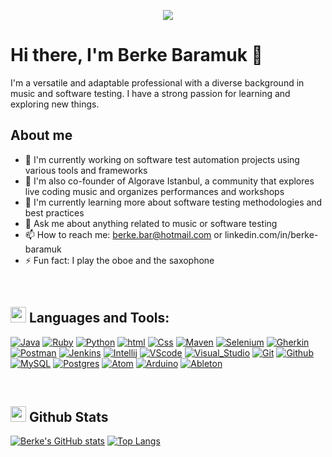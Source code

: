 <p align="center">
  <a href="https://github.com/quatronostro/readme-typing-svg"><img src="https://readme-typing-svg.herokuapp.com?lines=Hi,+My+name+is+Berke+Baramuk.;I+am+a+live-coder+at+Algorave+Istanbul.;&center=true&width=500&height=50"></a>
</p>

# Hi there, I'm Berke Baramuk 👋

I'm a versatile and adaptable professional with a diverse background in music and software testing. I have a strong passion for learning and exploring new things.

## About me

- 🔭 I'm currently working on software test automation projects using various tools and frameworks
- 🎵 I'm also co-founder of Algorave Istanbul, a community that explores live coding music and organizes performances and workshops
- 🌱 I'm currently learning more about software testing methodologies and best practices
- 💬 Ask me about anything related to music or software testing
- 📫 How to reach me: berke.bar@hotmail.com or linkedin.com/in/berke-baramuk
- ⚡ Fun fact: I play the oboe and the saxophone
<br />

## <img src="https://media2.giphy.com/media/QssGEmpkyEOhBCb7e1/giphy.gif?cid=ecf05e47a0n3gi1bfqntqmob8g9aid1oyj2wr3ds3mg700bl&rid=giphy.gif" width ="25"><b> Languages and Tools:</b>

[![Java](https://skillicons.dev/icons?i=java)](https://www.java.com/)
[![Ruby](https://skillicons.dev/icons?i=ruby)](https://www.ruby-lang.org/)
[![Python](https://skillicons.dev/icons?i=py)](https://www.python.org/)
[![html](https://skillicons.dev/icons?i=html)](html)
[![Css](https://skillicons.dev/icons?i=css)](css)
[![Maven](https://skillicons.dev/icons?i=maven)](https://maven.apache.org/)
[![Selenium](https://skillicons.dev/icons?i=selenium)](https://www.selenium.dev/)
[![Gherkin](https://skillicons.dev/icons?i=gherkin)](https://cucumber.io/docs/gherkin/)
[![Postman](https://skillicons.dev/icons?i=postman)](https://www.postman.com/)
[![Jenkins](https://skillicons.dev/icons?i=jenkins)](https://www.jenkins.io/)
[![Intellij](https://skillicons.dev/icons?i=idea)](https://www.jetbrains.com/idea/)
[![VScode](https://skillicons.dev/icons?i=vscode)](https://code.visualstudio.com/)
[![Visual_Studio](https://skillicons.dev/icons?i=visualstudio)](https://visualstudio.microsoft.com/)
[![Git](https://skillicons.dev/icons?i=git)](https://git-scm.com/)
[![Github](https://skillicons.dev/icons?i=github)](https://github.com/)
[![MySQL](https://skillicons.dev/icons?i=mysql)](https://www.mysql.com/)
[![Postgres](https://skillicons.dev/icons?i=postgres)](https://www.postgresql.org/)
[![Atom](https://skillicons.dev/icons?i=atom)](Atom)
[![Arduino](https://skillicons.dev/icons?i=arduino)](https://www.arduino.cc/)
[![Ableton](https://skillicons.dev/icons?i=ableton)](https://www.ableton.com/)

<br />

## <img src="https://media.giphy.com/media/iY8CRBdQXODJSCERIr/giphy.gif" width="25"> <b>Github Stats</b>


[![Berke's GitHub stats](https://github-readme-stats.vercel.app/api?username=quatronostro&show_icons=true&theme=github_dark#center)](https://github.com/anuraghazra/github-readme-stats)
[![Top Langs](https://github-readme-stats.vercel.app/api/top-langs/?username=quatronostro&layout=compact&theme=github_dark#center)](https://quatronostro-readme-stats.vercel.app)

<!--
![quatronostro's github activity graph](https://github-readme-activity-graph.cyclic.app/graph?username=quatronostro&bg_color=0d1117&color=ffffff&line=00b3ff&point=f9fafa&area=false&hide_border=true)
-->
